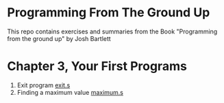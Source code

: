 # Programming From The Ground Up

This repo contains exercises and summaries from the Book "Programming from the ground up" by Josh Bartlett
# Chapter 3, Your First Programs

1. Exit program [exit.s](https://github.com/Mirhatyasar/Programming-from-the-ground-up/blob/main/exit.s)
2. Finding a maximum value [maximum.s](https://github.com/Mirhatyasar/Programming-from-the-ground-up/blob/main/maximum.s)
